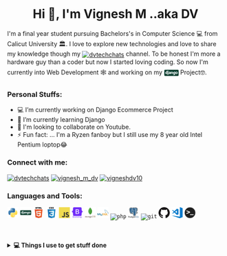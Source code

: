 
<h1 align="center">Hi 👋, I'm Vignesh M ..aka DV</h1>

I'm a final year student pursuing Bachelors's in Computer Science 💻 from Calicut University 🏛. I love to explore new technologies and love to share my knowledge though my
<a href="https://www.youtube.com/c/dvtechchats" target="blank"><img align="center" height="15" width="24" src="https://upload.wikimedia.org/wikipedia/commons/thumb/e/e1/YouTube_play_buttom_icon_%282013-2017%29.svg/1200px-YouTube_play_buttom_icon_%282013-2017%29.svg.png" alt="dvtechchats" height="16" width="26" /></a> channel. To be honest I'm more a hardware guy than a coder but now I started loving coding. So now I'm currently into Web Development 🕸️ and working on my <img align="center" alt="Django" height="34" width="34" src="https://raw.githubusercontent.com/devicons/devicon/master/icons/django/django-original.svg" /> Project🤓.


### Personal Stuffs:

- 💻 I’m currently working on Django Ecommerce Project
- 🌱 I’m currently learning Django
- 👯 I'm looking to collaborate on Youtube.
- ⚡ Fun fact: ... I'm a Ryzen fanboy but I still use my 8 year old Intel Pentium loptop😂


### Connect with me:

<a href="https://www.youtube.com/c/dvtechchats" target="blank"><img align="center" src="https://cdn.jsdelivr.net/npm/simple-icons@3.0.1/icons/youtube.svg" alt="dvtechchats" height="25" width="35" /></a>
<a href="https://instagram.com/vignesh_m_dv" target="blank"><img align="center" src="https://cdn.jsdelivr.net/npm/simple-icons@3.0.1/icons/instagram.svg" alt="vignesh_m_dv" height="25" width="35" /></a>
<a href="https://twitter.com/vigneshdv10" target="blank"><img align="center" src="https://cdn.jsdelivr.net/npm/simple-icons@3.0.1/icons/twitter.svg" alt="vigneshdv10" height="25" width="35" /></a>



### Languages and Tools:

<code><img src="https://raw.githubusercontent.com/devicons/devicon/master/icons/python/python-original.svg" alt="python" width="26" height="26"/></code> 
<code><img src="https://raw.githubusercontent.com/devicons/devicon/master/icons/django/django-original.svg" alt="django" width="26" height="26"/></code>
<code><img src="https://raw.githubusercontent.com/devicons/devicon/master/icons/html5/html5-original-wordmark.svg" alt="html5" width="26" height="26"/></code> 
<code><img src="https://raw.githubusercontent.com/devicons/devicon/master/icons/css3/css3-original-wordmark.svg" alt="css3" width="26" height="26"/></code>
<code><img src="https://raw.githubusercontent.com/devicons/devicon/master/icons/javascript/javascript-original.svg" alt="javascript" width="26" height="26"/></code>
<code><img src="https://raw.githubusercontent.com/devicons/devicon/master/icons/bootstrap/bootstrap-plain-wordmark.svg" alt="bootstrap" width="26" height="26"/></code>
<code><img src="https://raw.githubusercontent.com/devicons/devicon/master/icons/mongodb/mongodb-original-wordmark.svg" alt="mongodb" width="26" height="26"/></code>
<code><img src="https://raw.githubusercontent.com/devicons/devicon/master/icons/mysql/mysql-original-wordmark.svg" alt="mysql" width="26" height="26"/></code>
<code><img src="https://devicons.github.io/devicon/devicon.git/icons/php/php-original.svg" alt="php" width="26" height="26"/></code>
<code><img src="https://raw.githubusercontent.com/devicons/devicon/master/icons/postgresql/postgresql-original-wordmark.svg" alt="postgresql" width="26" height="26"/></code>
<code><img src="https://www.vectorlogo.zone/logos/git-scm/git-scm-icon.svg" alt="git" width="26" height="26"></code>
<code><img alt="GitHub" width="26px" src="https://raw.githubusercontent.com/github/explore/78df643247d429f6cc873026c0622819ad797942/topics/github/github.png" /></code>
<code><img alt="Visual Studio Code" width="26px" src="https://raw.githubusercontent.com/github/explore/80688e429a7d4ef2fca1e82350fe8e3517d3494d/topics/visual-studio-code/visual-studio-code.png" /></code>
<code><img alt="Terminal" width="26px" src="https://raw.githubusercontent.com/github/explore/80688e429a7d4ef2fca1e82350fe8e3517d3494d/topics/terminal/terminal.png" /></code>

<br />
<br />


<details>	
  <br />
  <summary><b>💻 Things I use to get stuff done</b></summary>
  	<ul>
  	    <li><b>OS:</b> Ubuntu 20.04 | Windows 10</li>
	    <li><b>Laptop: </b> Acer Aspire (Pentium)</li>
  	    <li><b>Browser: </b> Google Chome</li>
	    <li><b>Code Editor:</b> VSCode - My fav editor</li>
	    <li><b>To Stay Updated:</b> Youtube</li>
	    <br />
	</ul>	
</details>
